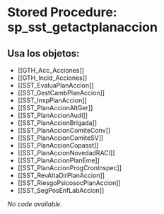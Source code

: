# Stored Procedure: sp_sst_getactplanaccion

## Usa los objetos:
- [[GTH_Acc_Acciones]]
- [[GTH_Incid_Acciones]]
- [[SST_EvaluaPlanAccion]]
- [[SST_GestCambPlanAccion]]
- [[SST_InspPlanAccion]]
- [[SST_PlanAccionAltGer]]
- [[SST_PlanAccionAudi]]
- [[SST_PlanAccionBrigada]]
- [[SST_PlanAccionComiteConv]]
- [[SST_PlanAccionComiteSV]]
- [[SST_PlanAccionCopasst]]
- [[SST_PlanAccionNovedadRACI]]
- [[SST_PlanAccionPlanEme]]
- [[SST_PlanAccionProgCronInspec]]
- [[SST_RevAltaDirPlanAccion]]
- [[SST_RiesgoPsicosocPlanAccion]]
- [[SST_SegPosEnfLabAccion]]

*No code available.*
